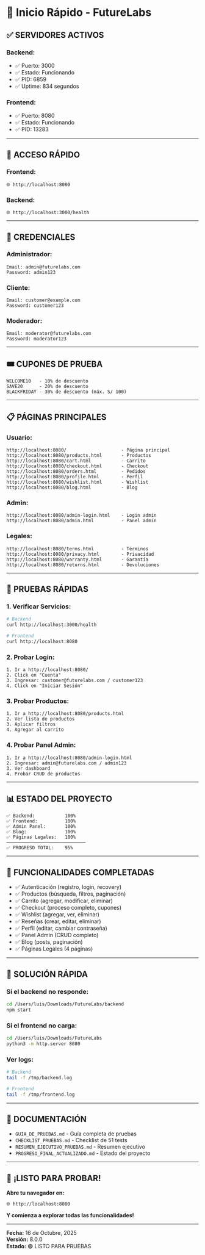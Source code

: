 # 🚀 Inicio Rápido - FutureLabs

## ✅ **SERVIDORES ACTIVOS**

### **Backend:**
- ✅ Puerto: 3000
- ✅ Estado: Funcionando
- ✅ PID: 6859
- ✅ Uptime: 834 segundos

### **Frontend:**
- ✅ Puerto: 8080
- ✅ Estado: Funcionando
- ✅ PID: 13283

---

## 🎯 **ACCESO RÁPIDO**

### **Frontend:**
```
🌐 http://localhost:8080
```

### **Backend:**
```
🌐 http://localhost:3000/health
```

---

## 🔑 **CREDENCIALES**

### **Administrador:**
```
Email: admin@futurelabs.com
Password: admin123
```

### **Cliente:**
```
Email: customer@example.com
Password: customer123
```

### **Moderador:**
```
Email: moderator@futurelabs.com
Password: moderator123
```

---

## 🎟️ **CUPONES DE PRUEBA**

```
WELCOME10   - 10% de descuento
SAVE20      - 20% de descuento
BLACKFRIDAY - 30% de descuento (máx. S/ 100)
```

---

## 📋 **PÁGINAS PRINCIPALES**

### **Usuario:**
```
http://localhost:8080/                    - Página principal
http://localhost:8080/products.html       - Productos
http://localhost:8080/cart.html           - Carrito
http://localhost:8080/checkout.html       - Checkout
http://localhost:8080/orders.html         - Pedidos
http://localhost:8080/profile.html        - Perfil
http://localhost:8080/wishlist.html       - Wishlist
http://localhost:8080/blog.html           - Blog
```

### **Admin:**
```
http://localhost:8080/admin-login.html    - Login admin
http://localhost:8080/admin.html          - Panel admin
```

### **Legales:**
```
http://localhost:8080/terms.html          - Términos
http://localhost:8080/privacy.html        - Privacidad
http://localhost:8080/warranty.html       - Garantía
http://localhost:8080/returns.html        - Devoluciones
```

---

## 🧪 **PRUEBAS RÁPIDAS**

### **1. Verificar Servicios:**
```bash
# Backend
curl http://localhost:3000/health

# Frontend
curl http://localhost:8080
```

### **2. Probar Login:**
```
1. Ir a http://localhost:8080/
2. Click en "Cuenta"
3. Ingresar: customer@futurelabs.com / customer123
4. Click en "Iniciar Sesión"
```

### **3. Probar Productos:**
```
1. Ir a http://localhost:8080/products.html
2. Ver lista de productos
3. Aplicar filtros
4. Agregar al carrito
```

### **4. Probar Panel Admin:**
```
1. Ir a http://localhost:8080/admin-login.html
2. Ingresar: admin@futurelabs.com / admin123
3. Ver dashboard
4. Probar CRUD de productos
```

---

## 📊 **ESTADO DEL PROYECTO**

```
✅ Backend:           100%
✅ Frontend:          100%
✅ Admin Panel:       100%
✅ Blog:              100%
✅ Páginas Legales:   100%
─────────────────────────────
✅ PROGRESO TOTAL:    95%
```

---

## 🎯 **FUNCIONALIDADES COMPLETADAS**

- ✅ Autenticación (registro, login, recovery)
- ✅ Productos (búsqueda, filtros, paginación)
- ✅ Carrito (agregar, modificar, eliminar)
- ✅ Checkout (proceso completo, cupones)
- ✅ Wishlist (agregar, ver, eliminar)
- ✅ Reseñas (crear, editar, eliminar)
- ✅ Perfil (editar, cambiar contraseña)
- ✅ Panel Admin (CRUD completo)
- ✅ Blog (posts, paginación)
- ✅ Páginas Legales (4 páginas)

---

## 🐛 **SOLUCIÓN RÁPIDA**

### **Si el backend no responde:**
```bash
cd /Users/luis/Downloads/FutureLabs/backend
npm start
```

### **Si el frontend no carga:**
```bash
cd /Users/luis/Downloads/FutureLabs
python3 -m http.server 8080
```

### **Ver logs:**
```bash
# Backend
tail -f /tmp/backend.log

# Frontend
tail -f /tmp/frontend.log
```

---

## 📝 **DOCUMENTACIÓN**

- `GUIA_DE_PRUEBAS.md` - Guía completa de pruebas
- `CHECKLIST_PRUEBAS.md` - Checklist de 51 tests
- `RESUMEN_EJECUTIVO_PRUEBAS.md` - Resumen ejecutivo
- `PROGRESO_FINAL_ACTUALIZADO.md` - Estado del proyecto

---

## 🎉 **¡LISTO PARA PROBAR!**

**Abre tu navegador en:**
```
🌐 http://localhost:8080
```

**Y comienza a explorar todas las funcionalidades!**

---

**Fecha:** 16 de Octubre, 2025  
**Versión:** 8.0.0  
**Estado:** 🟢 LISTO PARA PRUEBAS

